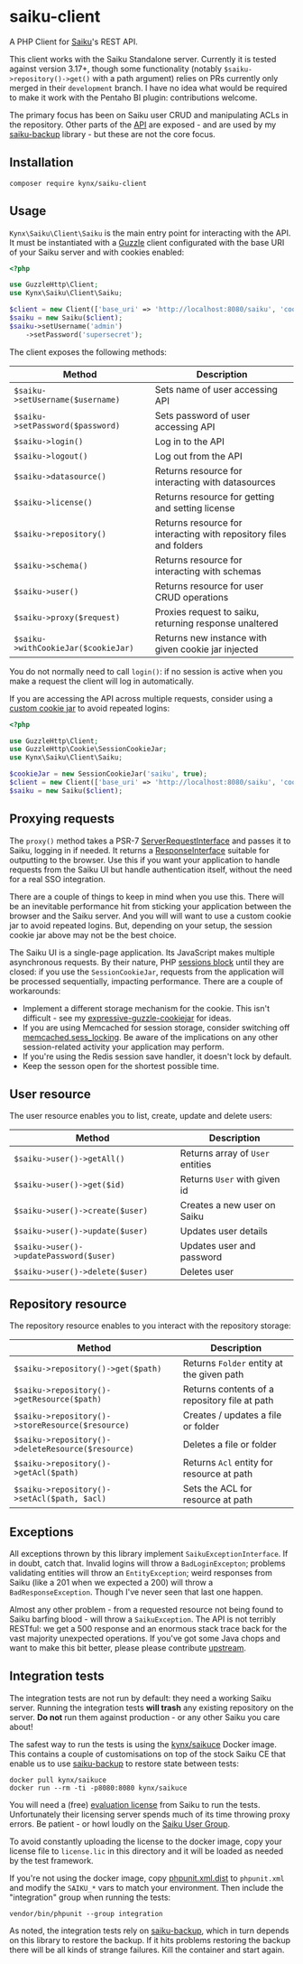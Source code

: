 # saiku-client

A PHP Client for [Saiku]'s REST API.

This client works with the Saiku Standalone server. Currently it is tested against version 3.17+, though some 
functionality (notably `$saiku->repository()->get()` with a path argument) relies on PRs currently only merged in their 
`development` branch. I have no idea what would be required to make it work with the Pentaho BI plugin: contributions
welcome.

The primary focus has been on Saiku user CRUD and manipulating ACLs in the repository. Other parts of the [API] are 
exposed - and are used by my [saiku-backup] library - but these are not the core focus.


## Installation

```
composer require kynx/saiku-client
```

## Usage

`Kynx\Saiku\Client\Saiku` is the main entry point for interacting with the API. It must be instantiated with a [Guzzle] 
client configurated with the base URI of your Saiku server and with cookies enabled:

```php
<?php

use GuzzleHttp\Client;
use Kynx\Saiku\Client\Saiku;

$client = new Client(['base_uri' => 'http://localhost:8080/saiku', 'cookies' => true]);
$saiku = new Saiku($client);
$saiku->setUsername('admin')
    ->setPassword('supersecret');
``` 

The client exposes the following methods:

| Method                              | Description                                                                     |
| ----------------------------------- | ------------------------------------------------------------------------------- |
| `$saiku->setUsername($username)`    | Sets name of user accessing API                                                 |
| `$saiku->setPassword($password)`    | Sets password of user accessing API                                             |
| `$saiku->login()`                   | Log in to the API                                                               |
| `$saiku->logout()`                  | Log out from the API                                                            |
| `$saiku->datasource()`              | Returns resource for interacting with datasources                               |
| `$saiku->license()`                 | Returns resource for getting and setting license                                |
| `$saiku->repository()`              | Returns resource for interacting with repository files and folders              |
| `$saiku->schema()`                  | Returns resource for interacting with schemas                                   |
| `$saiku->user()`                    | Returns resource for user CRUD operations                                       |
| `$saiku->proxy($request)`           | Proxies request to saiku, returning response unaltered                          |
| `$saiku->withCookieJar($cookieJar)` | Returns new instance with given cookie jar injected                             |

You do not normally need to call `login()`: if no session is active when you make a request the client will log in 
automatically.

If you are accessing the API across multiple requests, consider using a [custom cookie jar] to avoid repeated logins:

```php
<?php

use GuzzleHttp\Client;
use GuzzleHttp\Cookie\SessionCookieJar;
use Kynx\Saiku\Client\Saiku;

$cookieJar = new SessionCookieJar('saiku', true);
$client = new Client(['base_uri' => 'http://localhost:8080/saiku', 'cookies' => $cookieJar]);
$saiku = new Saiku($client);
```

## Proxying requests

The `proxy()` method takes a PSR-7 [ServerRequestInterface] and passes it to Saiku, logging in if needed. It returns a 
[ResponseInterface] suitable for outputting to the browser. Use this if you want your application to handle requests 
from the Saiku UI but handle authentication itself, without the need for a real SSO integration.

There are a couple of things to keep in mind when you use this. There will be an inevitable performance hit from 
sticking your application between the browser and the Saiku server. And you will will want to use a custom cookie jar to 
avoid repeated logins. But, depending on your setup, the session cookie jar above may not be the best choice.

The Saiku UI is a single-page application. Its JavaScript makes multiple asynchronous requests. By their nature, PHP 
[sessions block] until they are closed: if you use the `SessionCookieJar`, requests from the application will be
processed sequentially, impacting performance. There are a couple of workarounds:

* Implement a different storage mechanism for the cookie. This isn't difficult - see my [expressive-guzzle-cookiejar] 
  for ideas.
* If you are using Memcached for session storage, consider switching off [memcached.sess_locking]. Be aware of the 
  implications on any other session-related activity your application may perform.
* If you're using the Redis session save handler, it doesn't lock by default.
* Keep the sesson open for the shortest possible time. 


## User resource

The user resource enables you to list, create, update and delete users:

| Method                                  | Description                                                                 |
| --------------------------------------- | --------------------------------------------------------------------------- |
| `$saiku->user()->getAll()`              | Returns array of `User` entities                                            |
| `$saiku->user()->get($id)`              | Returns `User` with given id                                                |
| `$saiku->user()->create($user)`         | Creates a new user on Saiku                                                 |
| `$saiku->user()->update($user)`         | Updates user details                                                        |
| `$saiku->user()->updatePassword($user)` | Updates user and password                                                   |
| `$saiku->user()->delete($user)`         | Deletes user                                                                |


## Repository resource

The repository resource enables to you interact with the repository storage:

| Method                                            | Description                                                       |
| ------------------------------------------------- | ----------------------------------------------------------------- |
| `$saiku->repository()->get($path)`                | Returns `Folder` entity at the given path                         |
| `$saiku->repository()->getResource($path)`        | Returns contents of a repository file at path                     |
| `$saiku->repository()->storeResource($resource)`  | Creates / updates a file or folder                                |
| `$saiku->repository()->deleteResource($resource)` | Deletes a file or folder                                          |
| `$saiku->repository()->getAcl($path)`             | Returns `Acl` entity for resource at path                         |
| `$saiku->repository()->setAcl($path, $acl)`       | Sets the ACL for resource at path                                 |


## Exceptions

All exceptions thrown by this library implement `SaikuExceptionInterface`. If in doubt, catch that. Invalid logins will
throw a `BadLoginExcepton`; problems validating entities will throw an `EntityException`; weird responses from Saiku 
(like a 201 when we expected a 200) will throw a `BadResponseException`. Though I've never seen that last one happen.

Almost any other problem - from a requested resource not being found to Saiku barfing blood - will throw a 
`SaikuException`. The API is not terribly RESTful: we get a 500 response and an enormous stack trace back for the vast
majority unexpected operations. If you've got some Java chops and want to make this bit better, please please contribute 
[upstream]. 
 

## Integration tests

The integration tests are not run by default: they need a working Saiku server. Running the integration tests 
**will trash** any existing repository on the server. **Do not** run them against production - or any other Saiku you
care about!

The safest way to run the tests is using the [kynx/saikuce] Docker image. This contains a couple of customisations on 
top of the stock Saiku CE that enable us to use [saiku-backup] to restore state between tests:

```
docker pull kynx/saikuce
docker run --rm -ti -p8080:8080 kynx/saikuce
```

You will need a (free) [evaluation license] from Saiku to run the tests. Unfortunately their licensing server spends
much of its time throwing proxy errors. Be patient - or howl loudly on the [Saiku User Group]. 

To avoid constantly uploading the license to the docker image, copy your license file to `license.lic` in this directory 
and it will be loaded as needed by the test framework. 

If you're not using the docker image, copy [phpunit.xml.dist] to `phpunit.xml` and modify the `SAIKU_*` vars to match 
your environment. Then include the "integration" group when running the tests:

```
vendor/bin/phpunit --group integration
```

As noted, the integration tests rely on [saiku-backup], which in turn depends on this library to restore the backup. If 
it hits problems restoring the backup there will be all kinds of strange failures. Kill the container and start again.



[Saiku]: https://www.meteorite.bi/products/saiku
[API]: https://community.meteorite.bi/docs/
[Guzzle]: http://docs.guzzlephp.org/en/stable/
[custom cookie jar]: http://docs.guzzlephp.org/en/stable/request-options.html#cookies
[ServerRequestInterface]: https://www.php-fig.org/psr/psr-7/#321-psrhttpmessageserverrequestinterface
[ResponseInterface]: https://www.php-fig.org/psr/psr-7/#33-psrhttpmessageresponseinterface
[sessions block]: https://ma.ttias.be/php-session-locking-prevent-sessions-blocking-in-requests/
[expressive-guzzle-cookiejar]: https://github.com/kynx/expressive-guzzle-cookiejar
[memcached.sess_locking]: http://php.net/manual/en/memcached.configuration.php#ini.memcached.sess-locking
[upstream]: https://github.com/OSBI/saiku
[kynx/saikuce]: https://hub.docker.com/r/kynx/saikuce
[saiku-backup]: https://github.com/kynx/saiku-backup
[evaluation license]: https://licensing.meteorite.bi
[Saiku User Group]: https://groups.google.com/a/saiku.meteorite.bi/forum/#!forum/user
[phpunit.xml.dist]: ./phpunit.xml.dist
